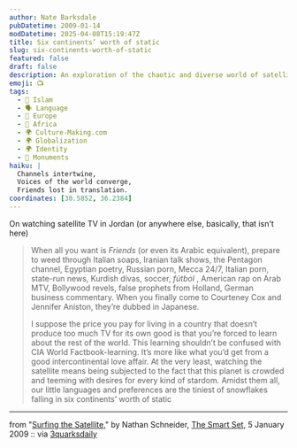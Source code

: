```yaml
---
author: Nate Barksdale
pubDatetime: 2009-01-14
modDatetime: 2025-04-08T15:19:47Z
title: Six continents’ worth of static
slug: six-continents-worth-of-static
featured: false
draft: false
description: An exploration of the chaotic and diverse world of satellite TV in Jordan.
emoji: 📺
tags:
  - 🌙 Islam
  - 🗣️ Language
  - 🍷 Europe
  - 🦁 Africa
  - 🌍 Culture-Making.com
  - 🌍 Globalization
  - 🌍 Identity
  - 🕌 Monuments
haiku: |
  Channels intertwine,  
  Voices of the world converge,  
  Friends lost in translation.
coordinates: [30.5852, 36.2384]
---
```


On watching satellite TV in Jordan (or anywhere else, basically, that isn't here)

> When all you want is _Friends_ (or even its Arabic equivalent), prepare to weed through Italian soaps, Iranian talk shows, the Pentagon channel, Egyptian poetry, Russian porn, Mecca 24/7, Italian porn, state-run news, Kurdish divas, soccer, _fútbol_ , American rap on Arab MTV, Bollywood revels, false prophets from Holland, German business commentary. When you finally come to Courteney Cox and Jennifer Aniston, they’re dubbed in Japanese.
>
> I suppose the price you pay for living in a country that doesn’t produce too much TV for its own good is that you’re forced to learn about the rest of the world. This learning shouldn’t be confused with CIA World Factbook-learning. It’s more like what you’d get from a good intercontinental love affair. At the very least, watching the satellite means being subjected to the fact that this planet is crowded and teeming with desires for every kind of stardom. Amidst them all, our little languages and preferences are the tiniest of snowflakes falling in six continents’ worth of static

---

from "[Surfing the Satellite](http://thesmartset.com/article/article01050901.aspx)," by Nathan Schneider, [The Smart Set](http://thesmartset.com/article/article01050901.aspx), 5 January 2009 :: via [3quarksdaily](https://www.google.com/search?q=%223quarksdaily%22%203quarksdaily.com)
